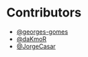# Contributors

- [@georges-gomes](https://twitter.com/georges-gomes)
- [@daKmoR](https://twitter.com/daKmoR/)
- [@JorgeCasar](https://twitter.com/JorgeCasar)
